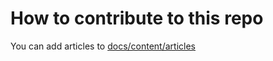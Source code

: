 # How to contribute to this repo

You can add articles to [docs/content/articles](docs/content/articles)
